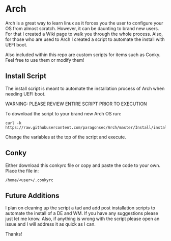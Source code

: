 # Arch
Arch is a great way to learn linux as it forces you the user to configure your OS from almost scratch. However, it can be daunting to brand new users. For that I created a Wiki page to walk you through the whole process. Also, for those who are used to Arch I created a script to automate the install with UEFI boot.

Also included within this repo are custom scripts for items such as Conky. Feel free to use them or modify them!

## Install Script
The install script is meant to automate the installation process of Arch when needing UEFI boot.

WARNING: PLEASE REVIEW ENTIRE SCRIPT PRIOR TO EXECUTION

To download the script to your brand new Arch OS run:

```
curl -k https://raw.githubusercontent.com/paragonsec/Arch/master/Install/install.sh
```
Change the variables at the top of the script and execute.

## Conky
Either download this conkyrc file or copy and paste the code to your own. Place the file in:

```
/home/<user>/.conkyrc
```



## Future Additions
I plan on cleaning up the script a tad and add post installation scripts to automate the install of a DE and WM. If you have any suggestions please just let me know. Also, if anything is wrong with the script please open an issue and I will address it as quick as I can.

Thanks!
